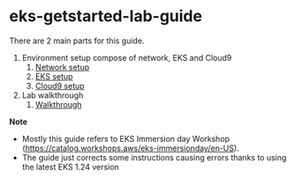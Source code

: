 # eks-getstarted-lab-guide
There are 2 main parts for this guide.  
1. Environment setup compose of network, EKS and Cloud9
    1. [Network setup](/1-1-ENV-SETUP.md)
    2. [EKS setup](/1-2-EKS-SETUP.md)
    3. [Cloud9 setup](/1-3-CLOUD9-SETUP.md)
2. Lab walkthrough
    1. [Walkthrough](/2-1-WALKTHROUGH.md)

**Note**  
* Mostly this guide refers to EKS Immersion day Workshop (https://catalog.workshops.aws/eks-immersionday/en-US).  
* The guide just corrects some instructions causing errors thanks to using the latest EKS 1.24 version
